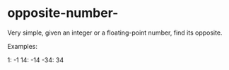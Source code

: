 # opposite-number-
Very simple, given an integer or a floating-point number, find its opposite.

Examples:

1: -1
14: -14
-34: 34